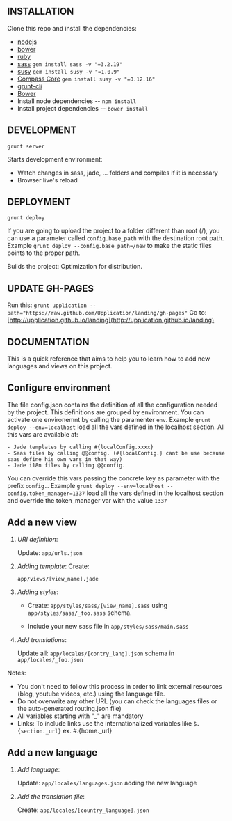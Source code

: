 INSTALLATION
--------
Clone this repo and install the dependencies:

* [nodejs](http://nodejs.org/)
* [bower](http://bower.io/)
* [ruby](https://www.ruby-lang.org/)
* [sass](http://sass-lang.com/) `gem install sass -v "=3.2.19"`
* [susy](http://susy.oddbird.net/) `gem install susy -v "=1.0.9"`
* [Compass Core](http://compass-style.org/install/) `gem install susy -v "=0.12.16"`
* [grunt-cli](http://gruntjs.com/getting-started)
* [Bower](http://bower.io/)
* Install node dependencies -- `npm install`
* Install project dependencies -- `bower install`

DEVELOPMENT
--------
`grunt server`

Starts development environment:
* Watch changes in sass, jade, ... folders and compiles if it is necessary
* Browser live's reload 

DEPLOYMENT
--------
`grunt deploy`

If you are going to upload the project to a folder different than root (/), you can use a parameter called `config.base_path` with the destination root path. Example `grunt deploy --config.base_path=/new` to make the static files points to the proper path.

Builds the project:
Optimization for distribution.

UPDATE GH-PAGES
--------
Run this: `grunt upplication --path="https://raw.github.com/Upplication/landing/gh-pages"`
Go to: [http://upplication.github.io/landing](http://upplication.github.io/landing)

DOCUMENTATION
--------
This is a quick reference that aims to help you to learn how to add new languages and views on this project.

## Configure environment

The file config.json contains the definition of all the configuration needed by the project. This definitions are grouped by environment. You can activate one environemnt by calling the paramenter `env`. Example `grunt deploy --env=localhost` load all the vars defined in the localhost section. All this vars are available at:

    - Jade templates by calling #{localConfig.xxxx}
    - Saas files by calling @@config. (#{localConfig.} cant be use because saas define his own vars in that way)
    - Jade i18n files by calling @@config.

You can override this vars passing the concrete key as parameter with the prefix `config.`. Example `grunt deploy --env=localhost --config.token_manager=1337` load all the vars defined in the localhost section and override the token_manager var with the value `1337`

## Add a new view
1. *URI definition*: 

    Update: `app/urls.json`

2. *Adding template*: Create: 

    `app/views/[view_name].jade`

3. *Adding styles*: 

    - Create: `app/styles/sass/[view_name].sass` using `app/styles/sass/_foo.sass` schema. 

    - Include your new sass file in `app/styles/sass/main.sass`

4. *Add translations*: 

    Update all: `app/locales/[contry_lang].json` schema in `app/locales/_foo.json`

Notes:

* You don't need to follow this process in order to link external resources (blog, youtube videos, etc.) using the language file.
* Do not overwrite any other URL (you can check the languages files or the auto-generated routing.json file)
* All variables starting with "_" are mandatory
* Links: To include links use the internationalized variables like `$.{section._url}` ex. #.{home._url}

## Add a new language
1. *Add language*: 

    Update: `app/locales/languages.json` adding the new language

2. *Add the translation file*: 

    Create: `app/locales/[country_language].json`
